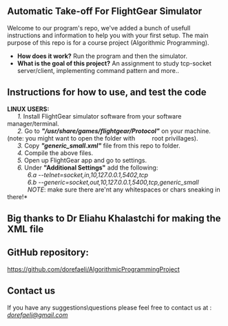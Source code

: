 ## Automatic Take-off For FlightGear Simulator

Welcome to our program's repo, we've added a bunch of usefull instructions and information to help you with your first setup. The main purpose of this repo is for a course project (Algorithmic Programming).

* **How does it work?** Run the program and then the simulator.
* **What is the goal of this project?** An assignment to study tcp-socket server/client, implementing command pattern and more..

## Instructions for how to use, and test the code
**LINUX USERS:**\
&nbsp;&nbsp;&nbsp;&nbsp;&nbsp;&nbsp;*1.* Install FlightGear simulator software from your software manager/terminal.\
&nbsp;&nbsp;&nbsp;&nbsp;&nbsp;&nbsp;*2.* Go to ***"/usr/share/games/flightgear/Protocol"*** on your machine. (note: you  might want to open the folder with &nbsp;&nbsp;&nbsp;&nbsp;&nbsp;&nbsp;&nbsp;&nbsp;&nbsp;root privillages).\
&nbsp;&nbsp;&nbsp;&nbsp;&nbsp;&nbsp;*3.* Copy ***"generic_small.xml"*** file from this repo to folder.\
&nbsp;&nbsp;&nbsp;&nbsp;&nbsp;&nbsp;*4.* Compile the above files.\
&nbsp;&nbsp;&nbsp;&nbsp;&nbsp;&nbsp;*5.* Open up FlightGear app and go to settings.\
&nbsp;&nbsp;&nbsp;&nbsp;&nbsp;&nbsp;*6.* Under **"Additional Settings"** add the following:\
&nbsp;&nbsp;&nbsp;&nbsp;&nbsp;&nbsp;&nbsp;&nbsp;&nbsp;&nbsp;&nbsp;&nbsp;*6.a* *--telnet=socket,in,10,127.0.0.1,5402,tcp*\
&nbsp;&nbsp;&nbsp;&nbsp;&nbsp;&nbsp;&nbsp;&nbsp;&nbsp;&nbsp;&nbsp;&nbsp;*6.b* *--generic=socket,out,10,127.0.0.1,5400,tcp,generic_small*\
&nbsp;&nbsp;&nbsp;&nbsp;&nbsp;&nbsp;&nbsp;&nbsp;&nbsp;&nbsp;&nbsp;&nbsp;*NOTE*: make sure there are'nt any whitespaces or chars sneaking in there!*

## Big thanks to Dr Eliahu Khalastchi for making the XML file

## GitHub repository:
https://github.com/dorefaeli/AlgorithmicProgrammingProject

## Contact us

If you have any suggestions\questions please feel free to contact us at : *dorefaeli@gmail.com*
